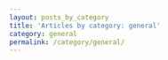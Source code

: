 ```yaml
---
layout: posts_by_category
title: 'Articles by category: general'
category: general
permalink: /category/general/
---
```

